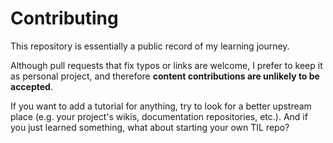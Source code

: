 # Contributing

This repository is essentially a public record of my learning journey.

Although pull requests that fix typos or links are welcome, I prefer to keep it as personal project,
and therefore **content contributions are unlikely to be accepted**.

If you want to add a tutorial for anything, try to look for a better upstream place (e.g. your
project's wikis, documentation repositories, etc.). And if you just learned something, what about
starting your own TIL repo?
